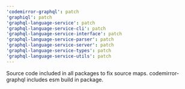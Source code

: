 ```yaml
---
'codemirror-graphql': patch
'graphiql': patch
'graphql-language-service': patch
'graphql-language-service-cli': patch
'graphql-language-service-interface': patch
'graphql-language-service-parser': patch
'graphql-language-service-server': patch
'graphql-language-service-types': patch
'graphql-language-service-utils': patch
---
```


Source code included in all packages to fix source maps. codemirror-graphql includes esm build in package.
